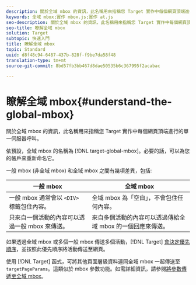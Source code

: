 ```yaml
---
description: 關於全域 mbox 的資訊，此名稱用來指稱您 Target 實作中每個網頁頂端進行的單一伺服器呼叫。
keywords: 全域 mbox;實作 mbox.js;實作 at.js
seo-description: 關於全域 mbox 的資訊，此名稱用來指稱您 Target 實作中每個網頁頂端進行的單一伺服器呼叫。
seo-title: 瞭解全域 mbox
solution: Target
subtopic: 快速入門
title: 瞭解全域 mbox
topic: Standard
uuid: d8f48c94-6487-437b-828f-f9be7da58f48
translation-type: tm+mt
source-git-commit: 8bd57fb3bb467d8dae50535b6c367995f2acabac

---
```



# 瞭解全域 mbox{#understand-the-global-mbox}

關於全域 mbox 的資訊，此名稱用來指稱您 Target 實作中每個網頁頂端進行的單一伺服器呼叫。

依預設，全域 mbox 的名稱為 [!DNL target-global-mbox]。必要的話，可以為您的帳戶來重新命名它。

一般 mbox (非全域 mbox) 和全域 mbox 之間有幾項差異，包括:

| 一般 mbox | 全域 mbox |
|--- |--- |
| 一般 mbox 通常會以 `<DIV>` 標籤包住內容。 | 全域 mbox 為「空白」，不會包住任何內容。 |
| 只來自一個活動的內容可以透過一般 mbox 來傳送。 | 來自多個活動的內容可以透過傳給全域 mbox 的一個回應來傳送。 |

如果透過全域 mbox 或多個一般 mbox 傳送多個活動，[!DNL Target] [會決定優先順序](../../../../c-activities/priority.md#concept_1780C11FEA57440499F0047DD6900E0F)，並按照此優先順序將活動傳送至網頁。

使用 [!DNL Target] 函式，可將其他頁面層級資料連同全域 mbox 一起傳送至 `targetPageParams`。這類似於 mbox 參數功能。如需詳細資訊，請參閱[將參數傳遞至全域 mbox](../../../../c-implementing-target/c-implementing-target-for-client-side-web/t-mbox-download/c-understanding-global-mbox/pass-parameters-to-global-mbox.md#concept_33362A04146C4E3C8E7089B65F38B5E5)。
